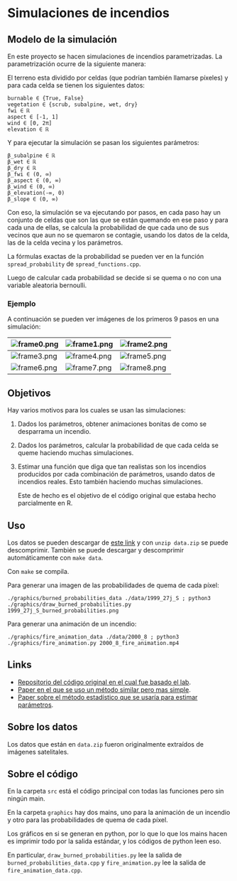 # Simulaciones de incendios

## Modelo de la simulación

   En este proyecto se hacen simulaciones de incendios parametrizadas. La parametrización ocurre de la siguiente manera:

   El terreno esta dividido por celdas (que podrían también llamarse píxeles) y para cada celda se tienen los siguientes datos:

```
burnable ∈ {True, False}
vegetation ∈ {scrub, subalpine, wet, dry}
fwi ∈ ℝ
aspect ∈ [-1, 1]
wind ∈ [0, 2π]
elevation ∈ ℝ
```

   Y para ejecutar la simulación se pasan los siguientes parámetros:

```
β_subalpine ∈ ℝ
β_wet ∈ ℝ
β_dry ∈ ℝ
β_fwi ∈ (0, ∞)
β_aspect ∈ (0, ∞)
β_wind ∈ (0, ∞)
β_elevation(-∞, 0)
β_slope ∈ (0, ∞)
```

   Con eso, la simulación se va ejecutando por pasos, en cada paso hay un conjunto de celdas que son las que se están quemando en ese paso y para cada una de ellas, se calcula la probabilidad de que cada uno de sus vecinos que aun no se quemaron se contagie, usando los datos de la celda, las de la celda vecina y los parámetros.

   La fórmulas exactas de la probabilidad se pueden ver en la función `spread_probability` de `spread_functions.cpp`.

   Luego de calcular cada probabilidad se decide si se quema o no con una variable aleatoria bernoulli.

### Ejemplo

   A continuación se pueden ver imágenes de los primeros 9 pasos en una simulación:

| ![frame0.png](./imgs/frame0.png) | ![frame1.png](./imgs/frame1.png) | ![frame2.png](./imgs/frame2.png) |
| -------------------------------- | -------------------------------- | -------------------------------- |
| ![frame3.png](./imgs/frame3.png) | ![frame4.png](./imgs/frame4.png) | ![frame5.png](./imgs/frame5.png) |
| ![frame6.png](./imgs/frame6.png) | ![frame7.png](./imgs/frame7.png) | ![frame8.png](./imgs/frame8.png) |

## Objetivos

   Hay varios motivos para los cuales se usan las simulaciones:

1) Dados los parámetros, obtener animaciones bonitas de como se desparrama un incendio.

2) Dados los parámetros, calcular la probabilidad de que cada celda se queme haciendo muchas simulaciones.

3) Estimar una función que diga que tan realistas son los incendios producidos por cada combinación de parámetros, usando datos de incendios reales. Esto también haciendo muchas simulaciones.

   Este de hecho es el objetivo de el código original que estaba hecho parcialmente en R.

## Uso

Los datos se pueden descargar de [este link](https://cs.famaf.unc.edu.ar/~nicolasw/data.zip) y con `unzip data.zip` se puede descomprimir. También se puede descargar y descomprimir automáticamente con `make data`.

Con `make` se compila.

Para generar una imagen de las probabilidades de quema de cada píxel:

```shell
./graphics/burned_probabilities_data ./data/1999_27j_S ; python3 ./graphics/draw_burned_probabilities.py 1999_27j_S_burned_probabilities.png
```

Para generar una animación de un incendio:

```shell
./graphics/fire_animation_data ./data/2000_8 ; python3 ./graphics/fire_animation.py 2000_8_fire_animation.mp4
```

## Links

- [Repositorio del código original en el cual fue basado el lab](https://github.com/barberaivan/fire_spread).
- [Paper en el que se uso un método similar pero mas simple](https://ri.conicet.gov.ar/bitstream/handle/11336/38304/CONICET_Digital_Nro.d2f95f9f-ea7f-49ea-8ac4-593883434965_A.pdf?sequence=2).
- [Paper sobre el método estadístico que se usaría para estimar parámetros](http://proceedings.mlr.press/v33/wilkinson14.pdf).

## Sobre los datos

Los datos que están en `data.zip` fueron originalmente extraídos de imágenes satelitales.

## Sobre el código

En la carpeta `src` está el código principal con todas las funciones pero sin ningún main.

En la carpeta `graphics` hay dos mains, uno para la animación de un incendio y otro para las probabilidades de quema de cada píxel.

Los gráficos en si se generan en python, por lo que lo que los mains hacen es imprimir todo por la salida estándar, y los códigos de python leen eso.

En particular, `draw_burned_probabilities.py` lee la salida de `burned_probabilities_data.cpp` y `fire_animation.py` lee la salida de `fire_animation_data.cpp`.
